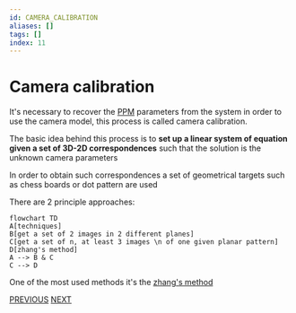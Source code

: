 ```yaml
---
id: CAMERA_CALIBRATION
aliases: []
tags: []
index: 11
---
```


# Camera calibration

It's necessary to recover the [PPM](computer_vision/PERSPECTIVE_PROJECTION_MATRIX.md) parameters from the system in order to use the camera model, this process is called camera calibration.

The basic idea behind this process is to **set up a linear system of equation given a set of 3D-2D correspondences** such that the solution is the unknown camera parameters

In order to obtain such correspondences a set of geometrical targets such as chess boards or dot pattern are used

There are 2 principle approaches:

```mermaid
flowchart TD
A[techniques]
B[get a set of 2 images in 2 different planes]
C[get a set of n, at least 3 images \n of one given planar pattern]
D[zhang's method]
A --> B & C
C --> D
```

One of the most used methods it's the [zhang's method](computer_vision/ZHANG_METHOD.md)

[PREVIOUS](pages/image_formation_acquisition/HOMOGRAPHY.md) [NEXT](computer_vision/image_formation_acquisition/ZHANG_METHOD.md)
